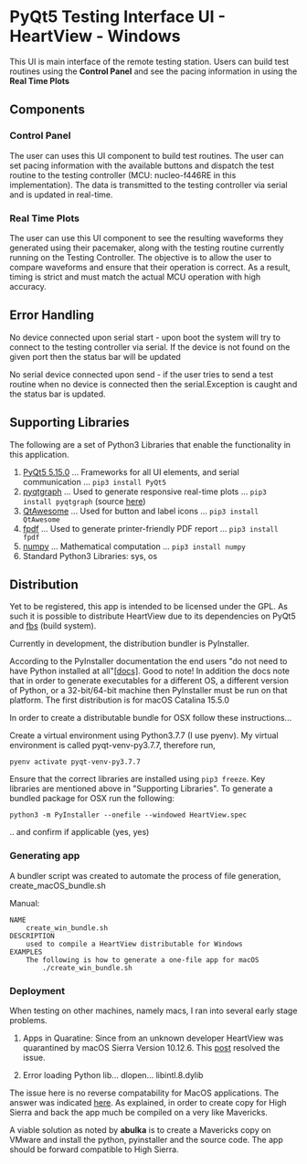 # PyQt5 Testing Interface UI - HeartView - Windows

This UI is main interface of the remote testing station. Users can build test routines using the **Control Panel** and see the pacing information in using the **Real Time Plots**

## Components

### Control Panel

The user can uses this UI component to build test routines. The user can set pacing information with the available buttons and dispatch the test routine to the testing controller (MCU: nucleo-f446RE in this implementation). The data is transmitted to the testing controller via serial and is updated in real-time.

### Real Time Plots

The user can use this UI component to see the resulting waveforms they generated using their pacemaker, along with the testing routine currently running on the Testing Controller. The objective is to allow the user to compare waveforms and ensure that their operation is correct. As a result, timing is strict and must match the actual MCU operation with high accuracy. 

## Error Handling

No device connected upon serial start - upon boot the system will try to connect to the testing controller via serial. If the device is not found on the given port then the status bar will be updated

No serial device connected upon send - if the user tries to send a test routine when no device is connected then the serial.Exception is caught and the status bar is updated.

## Supporting Libraries

The following are a set of Python3 Libraries that enable the functionality in this application.

1. [PyQt5 5.15.0](https://pypi.org/project/PyQt5/)
... Frameworks for all UI elements, and serial communication
... ``pip3 install PyQt5``
2. [pyqtgraph](https://pyqtgraph.readthedocs.io/en/latest/index.html)
... Used to generate responsive real-time plots
... ``pip3 install pyqtgraph`` (source [here](https://pypi.org/project/pyqtgraph/))
3. [QtAwesome](https://pypi.org/project/QtAwesome/)
... Used for button and label icons
... ``pip3 install QtAwesome``
4. [fpdf](https://pypi.org/project/fpdf/)
... Used to generate printer-friendly PDF report
... ``pip3 install fpdf``
5. [numpy](https://pypi.org/project/numpy/)
... Mathematical computation
... ``pip3 install numpy``
6. Standard Python3 Libraries: sys, os


## Distribution

Yet to be registered, this app is intended to be licensed under the GPL. As such it is possible to distribute HeartView due to its dependencies on PyQt5 and [fbs](https://build-system.fman.io/) (build system).

Currently in development, the distribution bundler is PyInstaller.

According to the PyInstaller documentation the end users "do not need to have Python installed at all"[\[docs\]](https://readthedocs.org/projects/pyinstaller/downloads/pdf/latest/). Good to note! In addition the docs note that in order to generate executables for a different OS, a different version of Python, or a 32-bit/64-bit machine then PyInstaller must be run on that platform. The first distribution is for macOS Catalina 15.5.0

In order to create a distributable bundle for OSX follow these instructions...

Create a virtual environment using Python3.7.7 (I use pyenv). My virtual environment is called pyqt-venv-py3.7.7, therefore run, 

`pyenv activate pyqt-venv-py3.7.7`

Ensure that the correct libraries are installed using `pip3 freeze`. Key libraries are mentioned above in "Supporting Libraries". To generate a bundled package for OSX run the following: 

`python3 -m PyInstaller --onefile --windowed HeartView.spec`

.. and confirm if applicable (yes, yes)

### Generating app

A bundler script was created to automate the process of file generation, create_macOS_bundle.sh

Manual:

```
NAME
    create_win_bundle.sh
DESCRIPTION
    used to compile a HeartView distributable for Windows
EXAMPLES
    The following is how to generate a one-file app for macOS
        ./create_win_bundle.sh
```

### Deployment

When testing on other machines, namely macs, I ran into several early stage problems. 

1) Apps in Quaratine: Since from an unknown developer HeartView was quarantined by macOS Sierra Version 10.12.6. This [post](https://apple.stackexchange.com/questions/181026/lsopenurlswithrole-failed-with-error-10810-cant-open-install-os-x-yosemite) resolved the issue.

2) Error loading Python lib... dlopen... libintl.8.dylib

The issue here is no reverse compatability for MacOS applications. The answer was indicated [here](https://github.com/pyinstaller/pyinstaller/issues/3418). As explained, in order to create copy for High Sierra and back the app much be compiled on a very like Mavericks. 

A viable solution as noted by **abulka** is to create a Mavericks copy on VMware and install the python, pyinstaller and the source code. The app should be forward compatible to High Sierra.